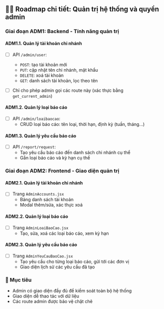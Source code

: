 ## 🧑‍💼 Roadmap chi tiết: Quản trị hệ thống và quyền admin

### Giai đoạn ADM1: Backend - Tính năng quản trị

#### ADM1.1. Quản lý tài khoản chi nhánh
- [ ] API `/admin/user`:
  - `POST`: tạo tài khoản mới
  - `PUT`: cập nhật tên chi nhánh, mật khẩu
  - `DELETE`: xoá tài khoản
  - `GET`: danh sách tài khoản, lọc theo tên

- [ ] Chỉ cho phép admin gọi các route này (xác thực bằng `get_current_admin`)

#### ADM1.2. Quản lý loại báo cáo
- [ ] API `/admin/loaibaocao`:
  - CRUD loại báo cáo: tên loại, thời hạn, định kỳ (tuần, tháng...)

#### ADM1.3. Quản lý yêu cầu báo cáo
- [ ] API `/report/request`:
  - Tạo yêu cầu báo cáo đến danh sách chi nhánh cụ thể
  - Gắn loại báo cáo và kỳ hạn cụ thể

### Giai đoạn ADM2: Frontend - Giao diện quản trị

#### ADM2.1. Quản lý tài khoản chi nhánh
- [ ] Trang `AdminAccounts.jsx`
  - Bảng danh sách tài khoản
  - Modal thêm/sửa, xác thực xoá

#### ADM2.2. Quản lý loại báo cáo
- [ ] Trang `AdminLoaiBaoCao.jsx`
  - Tạo, sửa, xoá các loại báo cáo, xem kỳ hạn

#### ADM2.3. Quản lý yêu cầu báo cáo
- [ ] Trang `AdminYeuCauBaoCao.jsx`
  - Tạo yêu cầu cho từng loại báo cáo, gửi tới các đơn vị
  - Giao diện lịch sử các yêu cầu đã tạo

### 🎯 Mục tiêu
- Admin có giao diện đầy đủ để kiểm soát toàn bộ hệ thống
- Giao diện dễ thao tác với dữ liệu
- Các route admin được bảo vệ chặt chẽ

